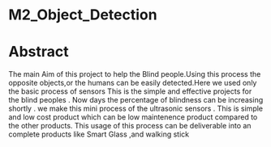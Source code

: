 # M2_Object_Detection

# Abstract
The main Aim of this project to help the Blind people.Using this process the opposite objects,or the humans can be easily detected.Here we used only the basic process of sensors This is the simple and effective projects for the blind peoples . Now days the percentage of blindness can be increasing shortly . we make this mini process of the ultrasonic sensors . This is simple and low cost product which can be low maintenence product compared to the other products. This usage of this process can be deliverable into an complete products like Smart Glass ,and walking stick
